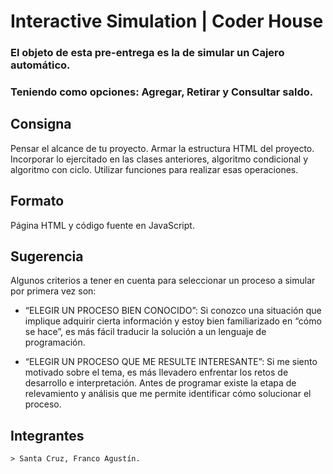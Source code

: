 # Interactive Simulation | Coder House 

### El objeto de esta pre-entrega es la de simular un Cajero automático.
### Teniendo como opciones: Agregar, Retirar y Consultar saldo.  

## Consigna

Pensar el alcance de tu proyecto.
Armar la estructura HTML del proyecto.
Incorporar lo ejercitado en las clases anteriores, algoritmo condicional y algoritmo con ciclo.
Utilizar funciones para realizar esas operaciones.

## Formato

Página HTML y código fuente en JavaScript.

## Sugerencia

Algunos criterios a tener en cuenta para seleccionar un proceso a simular por primera vez son: 

- “ELEGIR UN PROCESO BIEN CONOCIDO”: Si conozco una situación que implique adquirir cierta información y estoy bien familiarizado en “cómo se hace”, es más fácil traducir la solución a un lenguaje de programación.

- “ELEGIR UN PROCESO QUE ME RESULTE INTERESANTE”: Si me siento motivado sobre el tema, es más llevadero enfrentar los retos de desarrollo e interpretación. Antes de programar existe la etapa de relevamiento y análisis que me permite identificar cómo solucionar el proceso.

## Integrantes

    > Santa Cruz, Franco Agustín.

